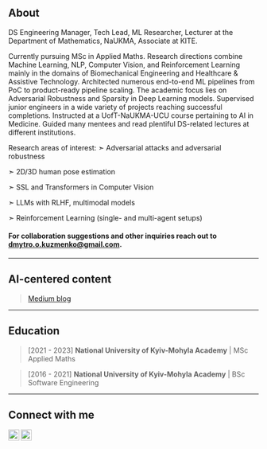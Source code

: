 ## About

DS Engineering Manager, Tech Lead, ML Researcher, Lecturer at the Department of Mathematics, NaUKMA, Associate at KITE. 

Currently pursuing MSc in Applied Maths. Research directions combine Machine Learning, NLP, Computer Vision, and Reinforcement Learning mainly in the domains of Biomechanical Engineering and Healthcare & Assistive Technology. Architected numerous end-to-end ML pipelines from PoC to product-ready pipeline scaling. The academic focus lies on Adversarial Robustness and Sparsity in Deep Learning models. Supervised junior engineers in a wide variety of projects reaching successful completions. Instructed at a UofT-NaUKMA-UCU course pertaining to AI in Medicine. Guided many mentees and read plentiful DS-related lectures at different institutions.

Research areas of interest: 
➣ Adversarial attacks and adversarial robustness

➣ 2D/3D human pose estimation

➣ SSL and Transformers in Computer Vision

➣ LLMs with RLHF, multimodal models

➣ Reinforcement Learning (single- and multi-agent setups)

#### For collaboration suggestions and other inquiries reach out to dmytro.o.kuzmenko@gmail.com.
---
## AI-centered content
> [Medium blog](https://righteous-ronin.medium.com)
---
## Education
> [2021 - 2023] **National University of Kyiv-Mohyla Academy** | MSc Applied Maths

> [2016 - 2021] **National University of Kyiv-Mohyla Academy** | BSc Software Engineering
---
## Connect with me
[<img align="left" alt="dmytro.o.kuzmenko | Facebook" width="22px" src="https://cdn.jsdelivr.net/npm/simple-icons@v3/icons/facebook.svg" />][facebook]
[<img align="left" alt="dmytrookuzmenko | LinkedIn" width="22px" src="https://cdn.jsdelivr.net/npm/simple-icons@v3/icons/linkedin.svg" />][linkedin]
<br />

[facebook]: https://www.facebook.com/dmytro.o.kuzmenko
[linkedin]: https://linkedin.com/in/dmytrookuzmenko
